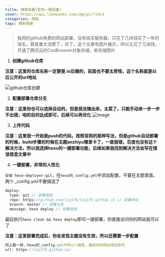 ```yaml
---
title: 博客部署(官网一键部署)
cover: https://api.likepoems.com/img/pc/?id=3
categories: 随笔
tags: 博客搭建
---
```


> 我用的github免费的网站部署，没有钱买服务器，只花了几块钱买了一年的域名，算是重大消费了，对了，这个文章有图片展示，所以又花了几块钱，开通了腾讯云的CosBrowser对象存储，来存储图片

1. **创建github仓库**

**注意：这里的仓库名称一定要是.io后缀的，前面也不要太奇怪，这个名称就是以后公开的url地址**

![github仓库创建](https://lzy-0726-1258536249.cos.ap-beijing.myqcloud.com/thumbnail/%E5%8D%9A%E5%AE%A2%E9%83%A8%E7%BD%B2/image.png?q-sign-algorithm=sha1&q-ak=AKIDLVRIBuUuOtMcgeRVYUIyfDh5h4DA2kGg&q-sign-time=1701934054;8640001701847654&q-key-time=1701934054;8640001701847654&q-header-list=&q-url-param-list=&q-signature=83f1feade4dad3dc562dee42a66c393d5b3ad7f2)

2. **配置部署仓库分支**

**注意：这里你也可以选择自动的，但是我没搞出来，太菜了，只能手动来一步一步不出错，咱的目的达成即可，后续可以再优化**
![image](https://lzy-0726-1258536249.cos.ap-beijing.myqcloud.com/thumbnail/%E5%8D%9A%E5%AE%A2%E9%83%A8%E7%BD%B2/image%281%29.png?q-sign-algorithm=sha1&q-ak=AKIDLVRIBuUuOtMcgeRVYUIyfDh5h4DA2kGg&q-sign-time=1701934403;8640001701848003&q-key-time=1701934403;8640001701848003&q-header-list=&q-url-param-list=&q-signature=2d96070e240916cb4b081b4ffda9ebabc8c014d8)

3. **上传代码**
 
**注意：这里我一开始是push的代码，按照官网的那种写法，但是github自动部署的时候，build步骤的时候在主题anzhiyu哪里卡了，一直报错，百度也没有这个解决方法，所以我选择hexo的一键部署功能，后续如果我找到解决方法会写在错误信息文章中**

4. **一键部署，非常的人性化**

`安装 hexo-deployer-git`，在`hexo的_config.yml`中添加配置，不要在主题里面，两个 _config.yml不要搞混了

```javascript
deploy:
  type: git // 部署类型
  repo: https://github.com/lzy176/lzy176.github.io // 部署地址
  branch: master // 部署分支
  message: hexo deploy // 部署信息
```

最后执行`hexo clean && hexo deploy`即可一键部署，你直接访问你的网站就可以了

**注意：这里部署完成后，你会发现主题没有生效，所以还需要一步配置**

```javascript
同上面一样，hexo的_config.yml中的url属性，值给你的网站地址即可
url: https://lzy176.github.io/
```





